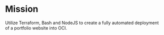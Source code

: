 # Mission
Utilize Terraform, Bash and NodeJS to create a fully automated deployment of a portfolio website into OCI.